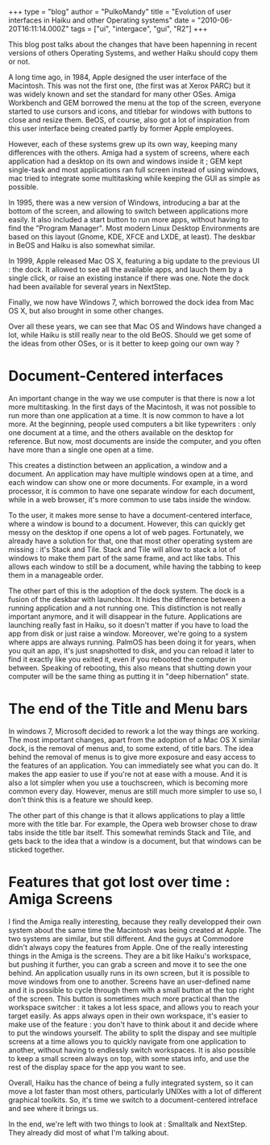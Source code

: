 +++
type = "blog"
author = "PulkoMandy"
title = "Evolution of user interfaces in Haiku and other Operating systems"
date = "2010-06-20T16:11:14.000Z"
tags = ["ui", "intergace", "gui", "R2"]
+++

This blog post talks about the changes that have been hapenning in recent versions of others Operating Systems, and wether Haiku should copy them or not.
<!--break-->
A long time ago, in 1984, Apple designed the user interface of the Macintosh. This was not the first one, (the first was at Xerox PARC) but it was widely known and set the standard for many other OSes. Amiga Workbench and GEM borrowed the menu at the top of the screen, everyone started to use cursors and icons, and titlebar for windows with buttons to close and resize them. BeOS, of course, also got a lot of inspiration from this user interface being created partly by former Apple employees.

However, each of these systems grew up its own way, keeping many differences with the others. Amiga had a system of screens, where each application had a desktop on its own and windows inside it ; GEM kept single-task and most applications ran full screen instead of using windows, mac tried to integrate some multitasking while keeping the GUI as simple as possible.

In 1995, there was a new version of Windows, introducing a bar at the bottom of the screen, and allowing to switch between applications more easily. It also included a start button to run more apps, without having to find the "Program Manager". Most modern Linux Desktop Environments are based on this layout (Gnome, KDE, XFCE and LXDE, at least). The deskbar in BeOS and Haiku is also somewhat similar.

In 1999, Apple released Mac OS X, featuring a big update to the previous UI : the dock. It allowed to see all the available apps, and lauch them by a single click, or raise an existing instance if there was one. Note the dock had been available for several years in NextStep.

Finally, we now have Windows 7, which borrowed the dock idea from Mac OS X, but also brought in some other changes.

Over all these years, we can see that Mac OS and Windows have changed a lot, while Haiku is still really near to the old BeOS. Should we get some of the ideas from other OSes, or is it better to keep going our own way ?

<h1>Document-Centered interfaces</h1>
An important change in the way we use computer is that there is now a lot more multitasking. In the first days of the Macintosh, it was not possible to run more than one application at a time. It is now common to have a lot more. At the beginning, people used computers a bit like typewriters : only one document at a time, and the others available on the desktop for reference. But now, most documents are inside the computer, and you often have more than a single one open at a time.

This creates a distinction between an application, a window and a document. An application may have multiple windows open at a time, and each window can show one or more documents. For example, in a word processor, it is common to have one separate window for each document, while in a web browser, it's more common to use tabs inside the window.

To the user, it makes more sense to have a document-centered interface, where a window is bound to a document. However, this can quickly get messy on the desktop if one opens a lot of web pages. Fortunately, we already have a solution for that, one that most other operating system are missing : it's Stack and Tile. Stack and Tile will allow to stack a lot of windows to make them part of the same frame, and act like tabs. This allows each window to still be a document, while having the tabbing to keep them in a manageable order.

The other part of this is the adoption of the dock system. The dock is a fusion of the deskbar with launchbox. It hides the difference between a running application and a not running one. This distinction is not really important anymore, and it will disappear in the future. Applications are launching really fast in Haiku, so it doesn't matter if you have to load the app from disk or just raise a window. Moreover, we're going to a system where apps are always running. PalmOS has been doing it for years, when you quit an app, it's just snapshotted to disk, and you can reload it later to find it exactly like you exited it, even if you rebooted the computer in between. Speaking of rebooting, this also means that shutting down your computer will be the same thing as putting it in "deep hibernation" state.

<h1>The end of the Title and Menu bars</h1>
In windows 7, Microsoft decided to rework a lot the way things are working. The most important changes, apart from the adoption of a Mac OS X similar dock, is the removal of menus and, to some extend, of title bars. The idea behind the removal of menus is to give more exposure and easy access to the features of an application. You can immediately see what you can do. It makes the app easier to use if you're not at ease with a mouse. And it is also a lot simpler when you use a touchscreen, which is becoming more common every day. However, menus are still much more simpler to use so, I don't think this is a feature we should keep.

The other part of this change is that it allows applications to play a little more with the title bar. For example, the Opera web browser chose to draw tabs inside the title bar itself. This somewhat reminds Stack and Tile, and gets back to the idea that a window is a document, but that windows can be sticked together.

<h1>Features that got lost over time : Amiga Screens</h1>
I find the Amiga really interesting, because they really developped their own system about the same time the Macintosh was being created at Apple. The two systems are similar, but still different. And the guys at Commodore didn't always copy the features from Apple. One of the really interesting things in the Amiga is the screens. They are a bit like Haiku's workspace, but pushing it further, you can grab a screen and move it to see the one behind. An application usually runs in its own screen, but it is possible to move windows from one to another. Screens have an user-defined name and it is possible to cycle through them with a small button at the top right of the screen. This button is sometimes much more practical than the workspace switcher : it takes a lot less space, and allows you to reach your target easily. As apps always open in their own workspace, it's easier to make use of the feature : you don't have to think about it and decide where to put the windows yourself. The ability to split the dispay and see multiple screens at a time allows you to quickly navigate from one application to another, without having to endlessly switch workspaces. It is also possible to keep a small screen always on top, with some status info, and use the rest of the display space for the app you want to see.


Overall, Haiku has the chance of being a fully integrated system, so it can move a lot faster than most others, particularly UNIXes with a lot of different graphical toolkits. So, it's time we switch to a document-centered intreface and see where it brings us.

In the end, we're left with two things to look at : Smalltalk and NextStep. They already did most of what I'm talking about.